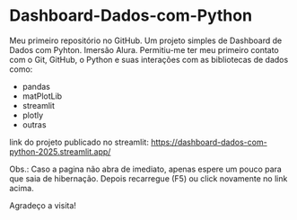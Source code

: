 # Dashboard-Dados-com-Python
Meu primeiro repositório no GitHub. Um projeto simples de Dashboard de Dados com Pyhton. Imersão Alura.
Permitiu-me ter meu primeiro contato com o Git, GitHub, o Python e suas interações com as bibliotecas de dados como:
- pandas
- matPlotLib
- streamlit
- plotly
- outras

link do projeto publicado no streamlit: https://dashboard-dados-com-python-2025.streamlit.app/

Obs.: Caso a pagina não abra de imediato, apenas espere um pouco para que saia de hibernação. Depois recarregue (F5) ou click novamente no link acima.

Agradeço a visita!